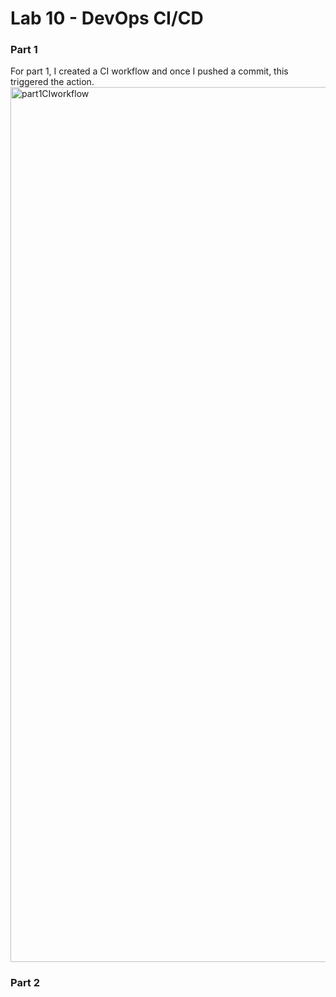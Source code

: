 # Lab 10 - DevOps CI/CD

### Part 1
For part 1, I created a CI workflow and once I pushed a commit, this triggered the action.
<img width="1400" alt="part1CIworkflow" src="https://user-images.githubusercontent.com/36089262/118377404-e27a3300-b581-11eb-9434-46c7dda3c1e0.png">


### Part 2
